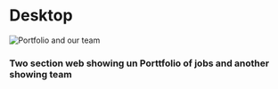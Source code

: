 # Desktop

![Portfolio and our team](https://user-images.githubusercontent.com/73085812/108103170-4f0b9180-7068-11eb-9045-68cd95f517c0.png)


### Two section web showing un Porttfolio of jobs and another showing team 
